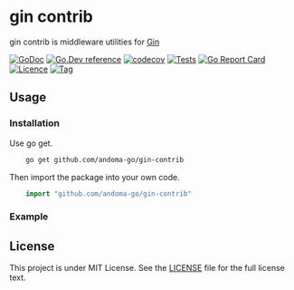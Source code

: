 # gin contrib

gin contrib is middleware utilities for [Gin](https://github.com/gin-gonic/gin)

[![GoDoc](https://godoc.org/github.com/andoma-go/gin-contrib?status.svg)](https://godoc.org/github.com/andoma-go/gin-contrib)
[![Go.Dev reference](https://img.shields.io/badge/go.dev-reference-blue?logo=go&logoColor=white)](https://pkg.go.dev/github.com/andoma-go/gin-contrib?tab=doc)
[![codecov](https://codecov.io/gh/andoma-go/gin-contrib/branch/main/graph/badge.svg?token=b5sf1VdK57)](https://codecov.io/gh/andoma-go/gin-contrib)
[![Tests](https://github.com/andoma-go/gin-contrib/actions/workflows/ci.yml/badge.svg?branch=main)](https://github.com/andoma-go/gin-contrib/actions/workflows/ci.yml)
[![Go Report Card](https://goreportcard.com/badge/github.com/andoma-go/gin-contrib)](https://goreportcard.com/report/github.com/andoma-go/gin-contrib)
[![Licence](https://img.shields.io/github/license/andoma-go/gin-contrib)](https://raw.githubusercontent.com/andoma-go/gin-contrib/master/LICENSE)
[![Tag](https://img.shields.io/github/v/tag/andoma-go/gin-contrib)](https://github.com/andoma-go/gin-contrib/tags)

## Usage

### Installation

Use go get.

```bash
    go get github.com/andoma-go/gin-contrib
```

Then import the package into your own code.

```go
    import "github.com/andoma-go/gin-contrib"
```

### Example

## License

This project is under MIT License. See the [LICENSE](LICENSE) file for the full license text.

